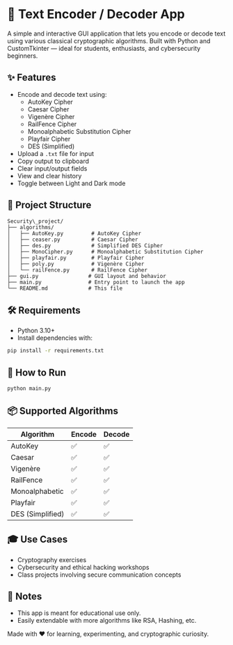 # 🧠 Text Encoder / Decoder App
A simple and interactive GUI application that lets you encode or decode text using various classical cryptographic algorithms. Built with Python and CustomTkinter — ideal for students, enthusiasts, and cybersecurity beginners.

## ✨ Features
- Encode and decode text using:
  - AutoKey Cipher
  - Caesar Cipher
  - Vigenère Cipher
  - RailFence Cipher
  - Monoalphabetic Substitution Cipher
  - Playfair Cipher
  - DES (Simplified)
- Upload a `.txt` file for input
- Copy output to clipboard
- Clear input/output fields
- View and clear history
- Toggle between Light and Dark mode

## 📁 Project Structure
```
Security\_project/
├── algorithms/
│   ├── AutoKey.py         # AutoKey Cipher
│   ├── ceaser.py          # Caesar Cipher
│   ├── des.py             # Simplified DES Cipher
│   ├── MonoCipher.py      # Monoalphabetic Substitution Cipher
│   ├── playfair.py        # Playfair Cipher
│   ├── poly.py            # Vigenère Cipher
│   └── railFence.py       # RailFence Cipher
├── gui.py                # GUI layout and behavior
├── main.py               # Entry point to launch the app
└── README.md             # This file
```

## 🛠 Requirements
- Python 3.10+
- Install dependencies with:
```bash
pip install -r requirements.txt
```

## 🚀 How to Run
```bash
python main.py
```

## 📦 Supported Algorithms
| Algorithm        | Encode | Decode |
|------------------|--------|--------|
| AutoKey          | ✅     | ✅     |
| Caesar           | ✅     | ✅     |
| Vigenère         | ✅     | ✅     |
| RailFence        | ✅     | ✅     |
| Monoalphabetic   | ✅     | ✅     |
| Playfair         | ✅     | ✅     |
| DES (Simplified) | ✅     | ✅     |

## 🎓 Use Cases
* Cryptography exercises
* Cybersecurity and ethical hacking workshops
* Class projects involving secure communication concepts

## 📌 Notes
* This app is meant for educational use only.
* Easily extendable with more algorithms like RSA, Hashing, etc.

Made with ❤️ for learning, experimenting, and cryptographic curiosity.

